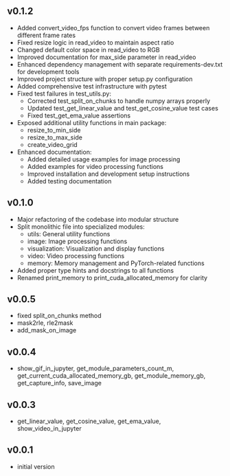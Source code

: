 v0.1.2
-------
- Added convert_video_fps function to convert video frames between different frame rates
- Fixed resize logic in read_video to maintain aspect ratio
- Changed default color space in read_video to RGB
- Improved documentation for max_side parameter in read_video
- Enhanced dependency management with separate requirements-dev.txt for development tools
- Improved project structure with proper setup.py configuration
- Added comprehensive test infrastructure with pytest
- Fixed test failures in test_utils.py:
  - Corrected test_split_on_chunks to handle numpy arrays properly
  - Updated test_get_linear_value and test_get_cosine_value test cases
  - Fixed test_get_ema_value assertions
- Exposed additional utility functions in main package:
  - resize_to_min_side
  - resize_to_max_side
  - create_video_grid
- Enhanced documentation:
  - Added detailed usage examples for image processing
  - Added examples for video processing functions
  - Improved installation and development setup instructions
  - Added testing documentation

v0.1.0
-------
- Major refactoring of the codebase into modular structure
- Split monolithic file into specialized modules:
  - utils: General utility functions
  - image: Image processing functions
  - visualization: Visualization and display functions
  - video: Video processing functions
  - memory: Memory management and PyTorch-related functions
- Added proper type hints and docstrings to all functions
- Renamed print_memory to print_cuda_allocated_memory for clarity

v0.0.5
-------
- fixed split_on_chunks method
- mask2rle, rle2mask
- add_mask_on_image


v0.0.4
-------
- show_gif_in_jupyter, get_module_parameters_count_m, get_current_cuda_allocated_memory_gb, get_module_memory_gb, get_capture_info, save_image


v0.0.3
-------
- get_linear_value, get_cosine_value, get_ema_value, show_video_in_jupyter


v0.0.1
-------
- initial version
